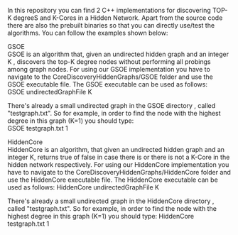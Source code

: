 In this repository you can find 2 C++ implementations for discovering TOP-K degreeS and K-Cores in a Hidden Network.
Apart from the source code there are also the prebuilt binaries so that you can directly use/test the algorithms.
You can follow the examples shown below:


GSOE  
GSOE is an algorithm that, given an undirected hidden graph and an integer K , discovers the top-K degree nodes without performing all probings among graph nodes.
For using our GSOE implementation you have to navigate to the CoreDiscoveryHiddenGraphs/GSOE folder and use the GSOE executable file. The GSOE executable can be used as follows:  
GSOE undirectedGraphFile K

There's already a small undirected graph in the GSOE directory , called "testgraph.txt". So for example, in order to find the node with the highest degree in this graph (K=1) you should type:  
GSOE testgraph.txt 1


HiddenCore  
HiddenCore is an algorithm, that given an undirected hidden graph and an integer K, returns true of false in case there is or there is not a K-Core in the hidden network respectively.
For using our HiddenCore implementation you have to navigate to the CoreDiscoveryHiddenGraphs/HiddenCore folder and use the HiddenCore executable file. The HiddenCore executable can be used as follows:
HiddenCore undirectedGraphFile K


There's already a small undirected graph in the HiddenCore directory , called "testgraph.txt". So for example, in order to find the node with the highest degree in this graph (K=1) you should type:
HiddenCore testgraph.txt 1
